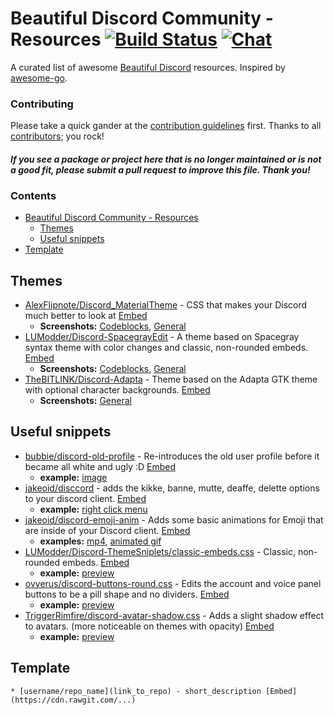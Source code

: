 # Beautiful Discord Community - Resources [![Build Status](https://travis-ci.org/beautiful-discord-community/resources.svg?branch=master)](https://travis-ci.org/beautiful-discord-community/resources) [![Chat](https://img.shields.io/badge/chat-on%20discord-7289da.svg)](https://discord.gg/EDwd5wr)

A curated list of awesome [Beautiful Discord](https://github.com/leovoel/BeautifulDiscord) resources. Inspired by [awesome-go](https://github.com/avelino/awesome-go).


### Contributing

Please take a quick gander at the [contribution guidelines](https://github.com/beautiful-discord-community/resources/blob/master/CONTRIBUTING.md) first. Thanks to all [contributors](https://github.com/beautiful-discord-community/resources/graphs/contributors); you rock!

#### *If you see a package or project here that is no longer maintained or is not a good fit, please submit a pull request to improve this file. Thank you!*

### Contents

- [Beautiful Discord Community - Resources](#beautiful-discord-community---themes-)
    - [Themes](#themes)
    - [Useful snippets](#useful-snippets)
- [Template](#template)

## Themes

- [AlexFlipnote/Discord_MaterialTheme](https://github.com/AlexFlipnote/Discord_MaterialTheme) - CSS that makes your Discord much better to look at [Embed](https://cdn.rawgit.com/AlexFlipnote/Discord_MaterialTheme/master/theme.css)
    - **Screenshots:** [Codeblocks](https://owo.whats-th.is/8a0d03.png), [General](https://owo.whats-th.is/66a974.png)
- [LUModder/Discord-SpacegrayEdit](https://github.com/LUModder/Discord-SpacegrayEdit) - A theme based on Spacegray syntax theme with color changes and classic, non-rounded embeds. [Embed](https://cdn.rawgit.com/LUModder/Discord-SpacegrayEdit/master/spacegray-edit.css)
    - **Screenshots:** [Codeblocks](https://github.com/LUModder/Discord-SpacegrayEdit/blob/master/theme-code.png), [General](https://github.com/LUModder/Discord-SpacegrayEdit/blob/master/theme-all.png)
- [TheBITLINK/Discord-Adapta](https://github.com/TheBITLINK/Discord-Adapta) - Theme based on the Adapta GTK theme with optional character backgrounds. [Embed](https://cdn.rawgit.com/TheBITLINK/Discord-Adapta/master/discord-adapta.css)
    - **Screenshots:** [General](https://raw.githubusercontent.com/TheBITLINK/Discord-Adapta/master/screenshot.png)


## Useful snippets

- [bubbie/discord-old-profile](https://github.com/bubbie/discord-old-profile) - Re-introduces the old user profile before it became all white and ugly :D [Embed](https://cdn.rawgit.com/bubbie/discord-old-profile/master/stylesheet.css)
    - **example:** [image](https://owo.whats-th.is/ba3f27.png)
- [jakeoid/disccord](https://github.com/jakeoid/disccord) - adds the kikke, banne, mutte, deaffe, delette options to your discord client. [Embed](https://cdn.rawgit.com/jakeoid/disccord/master/disccord.css)
    - **example:** [right click menu](https://owo.whats-th.is/7da9ea.png)
- [jakeoid/discord-emoji-anim](https://github.com/jakeoid/discord-emoji-anim) - Adds some basic animations for Emoji that are inside of your Discord client. [Embed](https://cdn.rawgit.com/jakeoid/discord-emoji-anim/master/stylesheet.css)
    - **examples:** [mp4](https://owo.whats-th.is/193994.mp4), [animated gif](https://owo.whats-th.is/cb7afb.gif)
- [LUModder/Discord-ThemeSniplets/classic-embeds.css](https://github.com/LUModder/Discord-ThemeSniplets/blob/master/classic-embeds.css) - Classic, non-rounded embeds. [Embed](https://cdn.rawgit.com/LUModder/Discord-ThemeSniplets/master/classic-embeds.css)
    - **example:** [preview](https://cdn.rawgit.com/LUModder/Discord-ThemeSniplets/master/classic-embeds.png)
- [ovyerus/discord-buttons-round.css](https://gist.github.com/Ovyerus/5574873c0725a8600150b5d963b20dcc) - Edits the account and voice panel buttons to be a pill shape and no dividers. [Embed](https://cdn.rawgit.com/Ovyerus/5574873c0725a8600150b5d963b20dcc/raw/b58568d1575f32333eacbfe5fc95c1701bcb516c/discord-buttons-round.css)
    - **example:** [preview](http://i.imgur.com/D9YoTGI.gif)
- [TriggerRimfire/discord-avatar-shadow.css](https://gist.github.com/TriggerRimfire/48b3303f4032fffd952c108260a059a4) - Adds a slight shadow effect to avatars. (more noticeable on themes with opacity) [Embed](https://cdn.rawgit.com/TriggerRimfire/48b3303f4032fffd952c108260a059a4/raw/1ff0f952a436a3e2b11ef2be4e3f67cd071a2d6b/discord-avatar-shadow.css)
    - **example:** [preview](https://a.pomf.cat/rlndis.png)
## Template

`* [username/repo_name](link_to_repo) - short_description [Embed](https://cdn.rawgit.com/...)`
